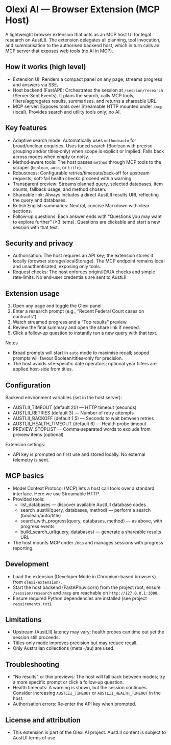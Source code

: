 # Olexi AI — Browser Extension (MCP Host)

A lightweight browser extension that acts as an MCP host UI for legal research on AustLII. The extension delegates all planning, tool invocation, and summarisation to the authorised backend host, which in turn calls an MCP server that exposes web tools (no AI in MCP).

## How it works (high level)
- Extension UI: Renders a compact panel on any page; streams progress and answers via SSE.
- Host backend (FastAPI): Orchestrates the session at `/session/research` (Server‑Sent Events). It plans the search, calls MCP tools, filters/aggregates results, summarises, and returns a shareable URL.
- MCP server: Exposes tools over Streamable HTTP mounted under `/mcp` (local). Provides search and utility tools only; no AI.

## Key features
- Adaptive search mode: Automatically uses `method=auto` for broad/unclear enquiries. Uses tuned search (Boolean with precise grouping and/or titles‑only) when scope is explicit or implied. Falls back across modes when empty or noisy.
- Method‑aware tools: The host passes `method` through MCP tools to the scraper (`boolean`, `auto`, or `title`).
- Robustness: Configurable retries/timeouts/back‑off for upstream requests; soft‑fail health checks proceed with a warning.
- Transparent preview: Streams planned query, selected databases, item counts, fallback usage, and method chosen.
- Shareable link: Always includes a direct AustLII results URL reflecting the query and databases.
- British English summaries: Neutral, concise Markdown with clear sections.
- Follow‑up questions: Each answer ends with “Questions you may want to explore further” (≥3 items). Questions are clickable and start a new session with that text.

## Security and privacy
- Authorisation: The host requires an API key; the extension stores it locally (browser storage/localStorage). The MCP endpoint remains local and unauthenticated, exposing only tools.
- Request checks: The host enforces origin/ID/UA checks and simple rate‑limits. No end‑user credentials are sent to AustLII.

## Extension usage
1. Open any page and toggle the Olexi panel.
2. Enter a research prompt (e.g., “Recent Federal Court cases on contracts”).
3. Watch streamed progress and a “Top results” preview.
4. Review the final summary and open the share link if needed.
5. Click a follow‑up question to instantly run a new query with that text.

Notes
- Broad prompts will start in `auto` mode to maximise recall; scoped prompts will favour Boolean/titles‑only for precision.
- The host avoids site‑specific date operators; optional year filters are applied host‑side from titles.

## Configuration
Backend environment variables (set in the host server):
- AUSTLII_TIMEOUT (default 20) — HTTP timeout (seconds)
- AUSTLII_RETRIES (default 3) — Number of retry attempts
- AUSTLII_BACKOFF (default 1.5) — Seconds to wait between retries
- AUSTLII_HEALTH_TIMEOUT (default 6) — Health probe timeout
- PREVIEW_STOPLIST — Comma‑separated words to exclude from preview items (optional)

Extension settings:
- API key is prompted on first use and stored locally. No external telemetry is sent.

## MCP basics
- Model Context Protocol (MCP) lets a host call tools over a standard interface. Here we use Streamable HTTP.
- Provided tools:
  - list_databases — discover available AustLII database codes
  - search_austlii(query, databases, method) — perform a search (boolean/auto/title)
  - search_with_progress(query, databases, method) — as above, with progress events
  - build_search_url(query, databases) — generate a shareable results URL
- The host mounts MCP under `/mcp` and manages sessions with progress reporting.

## Development
- Load the extension (Developer Mode in Chromium‑based browsers) from `olexi-extension/`.
- Start the host backend (FastAPI/uvicorn) from the project root; ensure `/session/research` and `/mcp` are reachable on `http://127.0.0.1:3000`.
- Ensure required Python dependencies are installed (see project `requirements.txt`).

## Limitations
- Upstream (AustLII) latency may vary; health probes can time out yet the session still proceeds.
- Titles‑only mode improves precision but may reduce recall.
- Only Australian collections (meta=/au) are used.

## Troubleshooting
- "No results" or thin previews: The host will fall back between modes; try a more specific prompt or click a follow‑up question.
- Health timeouts: A warning is shown, but the session continues. Consider increasing `AUSTLII_TIMEOUT` or `AUSTLII_HEALTH_TIMEOUT` in the host.
- Authorisation errors: Re‑enter the API key when prompted.

## License and attribution
- This extension is part of the Olexi AI project. AustLII content is subject to AustLII terms of use.

